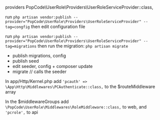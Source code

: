 providers
PopCode\UserRole\Providers\UserRoleServiceProvider::class,

run
`php artisan vendor:publish --provider="PopCode\UserRole\Providers\UserRoleServiceProvider" --tag=congfig`
then edit configuration file

run
`php artisan vendor:publish --provider="PopCode\UserRole\Providers\UserRoleServiceProvider" --tag=migrations`
then run the migration: `php artisan migrate`



- publish migrations, config
- publish seed
- edit seeder, config + composer update
- migrate // calls the seeder

In app/Http/Kernel.php add `'pcauth' => \App\Http\Middlewares\PCAuthenticate::class,` to the $routeMiddleware array

In the $middlewareGroups add `\PopCode\UserRole\Middlewares\RoleMiddleware::class,` to web, and `'pcrole',` to api



